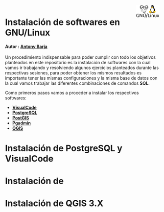 <img src="../icon/gnu_linux.png" align="right" width = 15% />

# Instalación de softwares en GNU/Linux

#### Autor : <a href= 'https://barja8.github.io/'>Antony Barja</a>

Un procedimiento indispensable para poder cumplir con todo los objetivos planteados en este repositorio es la instalación de softwares con la cual vamos ir trabajando y resolviendo algunos ejercicios planteados durante las respectivas sesiones,  para poder obtener los mismos resultados 
es importante tener las mismas configuraciones y la misma base de datos con la cual vamos trabajar las diferentes combinaciones de comandos **SQL**.

Como primeros pasos vamos a proceder a instalar los respectivos softwares: 

* [**VisualCode**](https://code.visualstudio.com)
* [**PostgreSQL**](https://www.postgresql.org)
* [**PostGIS**](https://postgis.net)
* [**Pgadmin**](https://www.pgadmin.org) 
* [**QGIS**](https://qgis.org/es/site/) 

# Instalación de PostgreSQL y VisualCode 

# Instalación de 
# Instalación de **QGIS 3.X**





